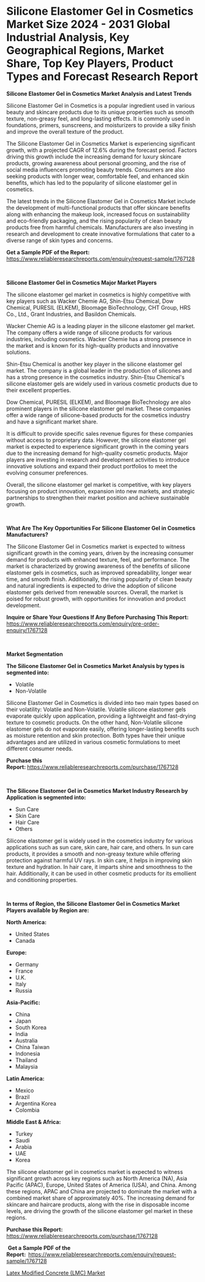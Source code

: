 <p><h1>Silicone Elastomer Gel in Cosmetics Market Size 2024 - 2031 Global Industrial Analysis, Key Geographical Regions, Market Share, Top Key Players, Product Types and Forecast Research Report</h1></p><p><strong>Silicone Elastomer Gel in Cosmetics Market Analysis and Latest Trends</strong></p>
<p><p>Silicone Elastomer Gel in Cosmetics is a popular ingredient used in various beauty and skincare products due to its unique properties such as smooth texture, non-greasy feel, and long-lasting effects. It is commonly used in foundations, primers, sunscreens, and moisturizers to provide a silky finish and improve the overall texture of the product.</p><p>The Silicone Elastomer Gel in Cosmetics Market is experiencing significant growth, with a projected CAGR of 12.6% during the forecast period. Factors driving this growth include the increasing demand for luxury skincare products, growing awareness about personal grooming, and the rise of social media influencers promoting beauty trends. Consumers are also seeking products with longer wear, comfortable feel, and enhanced skin benefits, which has led to the popularity of silicone elastomer gel in cosmetics.</p><p>The latest trends in the Silicone Elastomer Gel in Cosmetics Market include the development of multi-functional products that offer skincare benefits along with enhancing the makeup look, increased focus on sustainability and eco-friendly packaging, and the rising popularity of clean beauty products free from harmful chemicals. Manufacturers are also investing in research and development to create innovative formulations that cater to a diverse range of skin types and concerns.</p></p>
<p><strong>Get a Sample PDF of the Report:&nbsp;</strong> <a href="https://www.reliableresearchreports.com/enquiry/request-sample/1767128">https://www.reliableresearchreports.com/enquiry/request-sample/1767128</a></p>
<p>&nbsp;</p>
<p><strong>Silicone Elastomer Gel in Cosmetics Major Market Players</strong></p>
<p><p>The silicone elastomer gel market in cosmetics is highly competitive with key players such as Wacker Chemie AG, Shin-Etsu Chemical, Dow Chemical, PURESIL (ELKEM), Bloomage BioTechnology, CHT Group, HRS Co., Ltd., Grant Industries, and Basildon Chemicals.</p><p>Wacker Chemie AG is a leading player in the silicone elastomer gel market. The company offers a wide range of silicone products for various industries, including cosmetics. Wacker Chemie has a strong presence in the market and is known for its high-quality products and innovative solutions.</p><p>Shin-Etsu Chemical is another key player in the silicone elastomer gel market. The company is a global leader in the production of silicones and has a strong presence in the cosmetics industry. Shin-Etsu Chemical's silicone elastomer gels are widely used in various cosmetic products due to their excellent properties.</p><p>Dow Chemical, PURESIL (ELKEM), and Bloomage BioTechnology are also prominent players in the silicone elastomer gel market. These companies offer a wide range of silicone-based products for the cosmetics industry and have a significant market share.</p><p>It is difficult to provide specific sales revenue figures for these companies without access to proprietary data. However, the silicone elastomer gel market is expected to experience significant growth in the coming years due to the increasing demand for high-quality cosmetic products. Major players are investing in research and development activities to introduce innovative solutions and expand their product portfolios to meet the evolving consumer preferences.</p><p>Overall, the silicone elastomer gel market is competitive, with key players focusing on product innovation, expansion into new markets, and strategic partnerships to strengthen their market position and achieve sustainable growth.</p></p>
<p>&nbsp;</p>
<p><strong>What Are The Key Opportunities For Silicone Elastomer Gel in Cosmetics Manufacturers?</strong></p>
<p><p>The Silicone Elastomer Gel in Cosmetics market is expected to witness significant growth in the coming years, driven by the increasing consumer demand for products with enhanced texture, feel, and performance. The market is characterized by growing awareness of the benefits of silicone elastomer gels in cosmetics, such as improved spreadability, longer wear time, and smooth finish. Additionally, the rising popularity of clean beauty and natural ingredients is expected to drive the adoption of silicone elastomer gels derived from renewable sources. Overall, the market is poised for robust growth, with opportunities for innovation and product development.</p></p>
<p><strong>Inquire or Share Your Questions If Any Before Purchasing This Report:</strong> <a href="https://www.reliableresearchreports.com/enquiry/pre-order-enquiry/1767128">https://www.reliableresearchreports.com/enquiry/pre-order-enquiry/1767128</a></p>
<p>&nbsp;</p>
<p><strong>Market Segmentation</strong></p>
<p><strong>The Silicone Elastomer Gel in Cosmetics Market Analysis by types is segmented into:</strong></p>
<p><ul><li>Volatile</li><li>Non-Volatile</li></ul></p>
<p><p>Silicone Elastomer Gel in Cosmetics is divided into two main types based on their volatility: Volatile and Non-Volatile. Volatile silicone elastomer gels evaporate quickly upon application, providing a lightweight and fast-drying texture to cosmetic products. On the other hand, Non-Volatile silicone elastomer gels do not evaporate easily, offering longer-lasting benefits such as moisture retention and skin protection. Both types have their unique advantages and are utilized in various cosmetic formulations to meet different consumer needs.</p></p>
<p><strong>Purchase this Report:&nbsp;</strong><a href="https://www.reliableresearchreports.com/purchase/1767128">https://www.reliableresearchreports.com/purchase/1767128</a></p>
<p>&nbsp;</p>
<p><strong>The Silicone Elastomer Gel in Cosmetics Market Industry Research by Application is segmented into:</strong></p>
<p><ul><li>Sun Care</li><li>Skin Care</li><li>Hair Care</li><li>Others</li></ul></p>
<p><p>Silicone elastomer gel is widely used in the cosmetics industry for various applications such as sun care, skin care, hair care, and others. In sun care products, it provides a smooth and non-greasy texture while offering protection against harmful UV rays. In skin care, it helps in improving skin texture and hydration. In hair care, it imparts shine and smoothness to the hair. Additionally, it can be used in other cosmetic products for its emollient and conditioning properties.</p></p>
<p>&nbsp;</p>
<p><strong>In terms of Region, the Silicone Elastomer Gel in Cosmetics Market Players available by Region are:</strong></p>
<p>
    <p> <strong> North America: </strong>
        <ul>
            <li>United States</li>
            <li>Canada</li>
        </ul>
        </p> 
    <p> <strong> Europe: </strong>
        <ul>
            <li>Germany</li>
            <li>France</li>
            <li>U.K.</li>
            <li>Italy</li>
            <li>Russia</li>
        </ul>
        </p> 
    <p> <strong> Asia-Pacific: </strong>
        <ul>
            <li>China</li>
            <li>Japan</li>
            <li>South Korea</li>
            <li>India</li>
            <li>Australia</li>
            <li>China Taiwan</li>
            <li>Indonesia</li>
            <li>Thailand</li>
            <li>Malaysia</li>
        </ul>
        </p> 
    <p> <strong> Latin America: </strong>
        <ul>
            <li>Mexico</li>
            <li>Brazil</li>
            <li>Argentina Korea</li>
            <li>Colombia</li>
        </ul>
        </p> 
    <p> <strong> Middle East & Africa: </strong>
        <ul>
            <li>Turkey</li>
            <li>Saudi</li>
            <li>Arabia</li>
            <li>UAE</li>
            <li>Korea</li>
        </ul>
    </p>
    </p>
<p><p>The silicone elastomer gel in cosmetics market is expected to witness significant growth across key regions such as North America (NA), Asia Pacific (APAC), Europe, United States of America (USA), and China. Among these regions, APAC and China are projected to dominate the market with a combined market share of approximately 40%. The increasing demand for skincare and haircare products, along with the rise in disposable income levels, are driving the growth of the silicone elastomer gel market in these regions.</p></p>
<p><strong>Purchase this Report: </strong><a href="https://www.reliableresearchreports.com/purchase/1767128">https://www.reliableresearchreports.com/purchase/1767128</a></p>
<p>&nbsp;<strong>Get a Sample PDF of the Report:&nbsp;&nbsp;</strong><a href="https://www.reliableresearchreports.com/enquiry/request-sample/1767128">https://www.reliableresearchreports.com/enquiry/request-sample/1767128</a></p>
<p><strong></strong></p>
<p><p><a href="https://github.com/shotows/Market-Research-Report-List-1/blob/main/latex-modified-concrete-lmc-market.md">Latex Modified Concrete (LMC) Market</a></p></p>